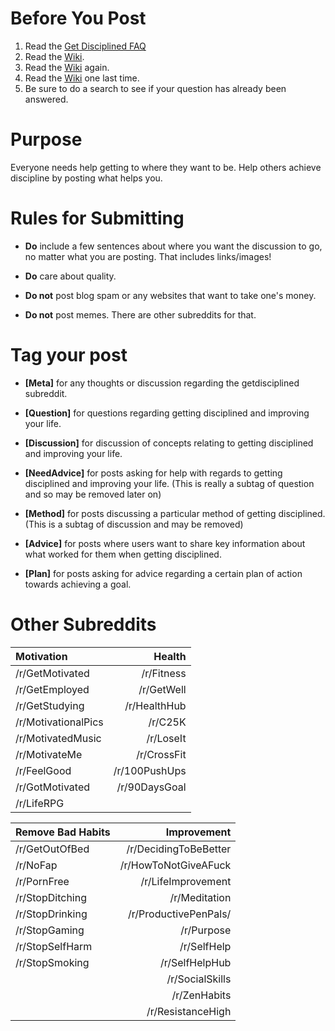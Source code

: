 # Before You Post #

1. Read the [Get Disciplined
   FAQ](http://www.reddit.com/r/getdisciplined/wiki/index)
2. Read the [Wiki](http://www.reddit.com/r/getdisciplined/wiki/index).
3. Read the [Wiki](http://www.reddit.com/r/getdisciplined/wiki/index) again.
4. Read the [Wiki](http://www.reddit.com/r/getdisciplined/wiki/index) one
last time.
3. Be sure to do a search to see if your question has already been
answered.

# Purpose #

Everyone needs help getting to where they want to be. Help others
achieve discipline by posting what helps you.

# Rules for Submitting #

* **Do** include a few sentences about where you want the discussion to go, no
  matter what you are posting. That includes links/images!

* **Do** care about quality.

* **Do not** post blog spam or any websites that want to take one's money.

* **Do not** post memes. There are other subreddits for that.

# Tag your post #

- **[Meta]** for any thoughts or discussion regarding the getdisciplined
  subreddit.

- **[Question]** for questions regarding getting disciplined and improving your
  life.

- **[Discussion]** for discussion of concepts relating to getting disciplined
  and improving your life.

- **[NeedAdvice]** for posts asking for help with regards to getting disciplined
  and improving your life. (This is really a subtag of question and so may be
  removed later on)

- **[Method]** for posts discussing a particular method of getting disciplined.
  (This is a subtag of discussion and may be removed)

- **[Advice]** for posts where users want to share key information about what
  worked for them when getting disciplined.

- **[Plan]** for posts asking for advice regarding a certain plan of action
  towards achieving a goal.

# Other Subreddits #

| Motivation               | Health                |
|:-------------------------|----------------------:|
| /r/GetMotivated          | /r/Fitness            |
| /r/GetEmployed           | /r/GetWell            |
| /r/GetStudying           | /r/HealthHub          |
| /r/MotivationalPics      | /r/C25K               |
| /r/MotivatedMusic        | /r/LoseIt             |
| /r/MotivateMe            | /r/CrossFit           |
| /r/FeelGood              | /r/100PushUps         |
| /r/GotMotivated          | /r/90DaysGoal         |
| /r/LifeRPG                 | |


| Remove Bad Habits        |   Improvement         |
|:-------------------------|----------------------:|
| /r/GetOutOfBed           | /r/DecidingToBeBetter |
| /r/NoFap                 | /r/HowToNotGiveAFuck  |
| /r/PornFree              | /r/LifeImprovement    |
| /r/StopDitching          | /r/Meditation         |
| /r/StopDrinking          | /r/ProductivePenPals/ |
| /r/StopGaming            | /r/Purpose            |
| /r/StopSelfHarm          | /r/SelfHelp           |
| /r/StopSmoking           | /r/SelfHelpHub        |
|                          | /r/SocialSkills       |
|                          | /r/ZenHabits          |
|                          | /r/ResistanceHigh |
